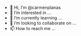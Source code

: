 - 👋 Hi, I’m @carmenplanas
- 👀 I’m interested in ...
- 🌱 I’m currently learning ...
- 💞️ I’m looking to collaborate on ...
- 📫 How to reach me ...

<!---
carmenplanas/carmenplanas is a ✨ special ✨ repository because its `README.md` (this file) appears on your GitHub profile.
You can click the Preview link to take a look at your changes.
--->
